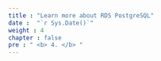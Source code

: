 ```yaml
---
title : "Learn more about RDS PostgreSQL"
date :  "`r Sys.Date()`" 
weight : 4
chapter : false
pre : " <b> 4. </b> "
---
```

